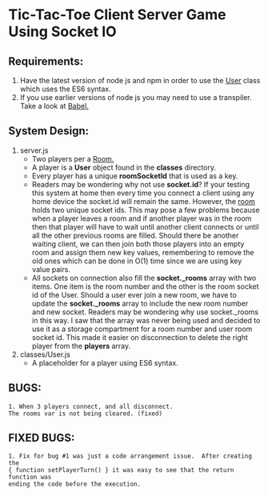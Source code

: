 # Tic-Tac-Toe Client Server Game Using Socket IO

Requirements:
--------------------------------------------------------------------------------
1. Have the latest version of node js and npm in order to use the <a href="https://github.com/mharoot/NodeJs/blob/master/tic-tac-toe/classes/User.js">User</a> class which uses
the ES6 syntax.
2. If you use earlier versions of node js you may need to use a transpiler.  Take a look at <a href="https://babeljs.io/">Babel.</a>

System Design:
--------------------------------------------------------------------------------
1. server.js
    - Two players per a <a href="https://socket.io/docs/rooms-and-namespaces/">Room.</a>
    - A player is a **User** object found in the **classes** directory.
    - Every player has a unique **roomSocketId** that is used as a key.
    - Readers may be wondering why not use **socket.id**?  If your testing this
    system at home then every time you connect a client using any home device 
    the socket.id will remain the same.  However, the  <a href="https://socket.io/docs/rooms-and-namespaces/">room</a> holds two unique socket ids. 
    This may pose a few problems because when a player leaves a room and if another 
    player was in the room then that player will have to wait until
    another client connects or until all the other previous rooms are filled. 
    Should there be another waiting client, we can then join both
    those players into an empty room and assign them new key values, remembering to remove
    the old ones which can be done in O(1) time since we are using key value pairs.
    - All sockets on connection also fill the **socket._rooms** array with two items.  One item
     is the room number and the other is the room socket id of the User.  Should a user
     ever join a new room, we have to update the **socket._rooms** array to include the new room
      number and new socket.  Readers may be wondering why use socket._rooms in this way.  I saw that
      the array was never being used and decided to use it as a storage compartment for a room number and 
      user room socket id.  This made it easier on disconnection to delete the right player
      from the **players** array.
2. classes/User.js
    - A placeholder for a player using ES6 syntax.
    
BUGS:
--------------------------------------------------------------------------------
    1. When 3 players connect, and all disconnect.  
    The rooms var is not being cleared. (fixed)
    
FIXED BUGS:
--------------------------------------------------------------------------------
    1. Fix for bug #1 was just a code arrangement issue.  After creating the 
    { function setPlayerTurn() } it was easy to see that the return function was
    ending the code before the execution.
    
    
    